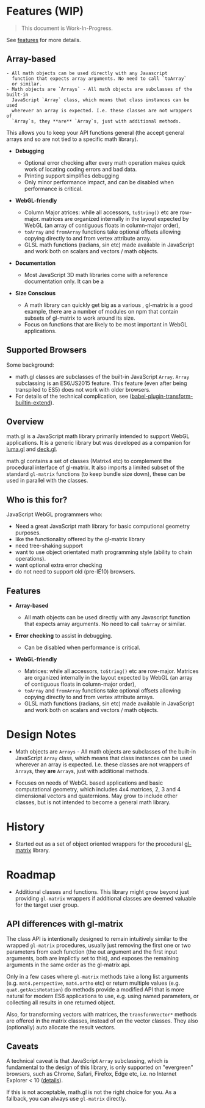 # Features (WIP)

> This document is Work-In-Progress.

See [features](./doc/get-started/features.md) for more details.


## Array-based
    - All math objects can be used directly with any Javascript
      function that expects array arguments. No need to call `toArray`
      or similar.
    - Math objects are `Arrays` - All math objects are subclasses of the built-in
      JavaScript `Array` class, which means that class instances can be used
      wherever an array is expected. I.e. these classes are not wrappers of
      `Array`s, they **are** `Array`s, just with additional methods.

This allows you to keep your API functions general (the accept general arrays and so are not tied to a specific math library).

- **Debugging**
    - Optional error checking after every math operation makes quick work of locating coding errors and bad data.
    - Printing support simplifies debugging
    - Only minor performance impact, and can be disabled when performance is critical.

- **WebGL-friendly**
    - Column Major atrices: while all accessors, `toString()` etc are row-major.
      matrices are organized internally in the layout expected
      by WebGL (an array of contiguous floats in column-major order),
    - `toArray` and `fromArray` functions take optional offsets allowing
      copying directly to and from vertex attribute array.
    - GLSL math functions (radians, sin etc) made available in JavaScript
      and work both on scalars and vectors / math objects.

- **Documentation**
    - Most JavaScript 3D math libraries come with a reference documentation only. It can be a 

- **Size Conscious**
    - A math library can quickly get big as a various , gl-matrix is a good example, there are a number of modules on npm that contain subsets of gl-matrix to work around its size.
    - Focus on functions that are likely to be most important in WebGL applications.


## Supported Browsers

Some background:
* math.gl classes are subclasses of the built-in JavaScript `Array`. `Array` subclassing is an ES6/JS2015 feature. This feature (even after being transpiled to ES5) does not work with older browsers.
* For details of the technical complication, see ([babel-plugin-transform-builtin-extend](https://github.com/loganfsmyth/babel-plugin-transform-builtin-extend)).



## Overview

math.gl is a JavaScript math library primarily intended to support WebGL applications. It is a generic library but was developed as a companion for [luma.gl](http://uber.github.io/luma.gl/) and [deck.gl](http://uber.github.io/deck.gl/).

math.gl contains a set of classes (Matrix4 etc) to complement the procedural interface of gl-matrix. It also imports a limited subset of the standard `gl-matrix` functions (to keep bundle size down), these can be used in parallel with the classes.


## Who is this for?

JavaScript WebGL programmers who:
* Need a great JavaScript math library for basic computional geometry purposes.
* like the functionality offered by the gl-matrix library
* need tree-shaking support
* want to use object orientated math programming style (ability to chain operations).
* want optional extra error checking
* do not need to support old (pre-IE10) browsers.


## Features

- **Array-based**
    - All math objects can be used directly with any Javascript function that expects array arguments. No need to call `toArray` or similar.

- **Error checking** to assist in debugging.
    - Can be disabled when performance is critical.

- **WebGL-friendly**
    - Matrices: while all accessors, `toString()` etc are row-major. Matrices are organized internally in the layout expected by WebGL (an array of contiguous floats in column-major order),
    - `toArray` and `fromArray` functions take optional offsets allowing copying directly to and from vertex attribute arrays.
    - GLSL math functions (radians, sin etc) made available in JavaScript and work both on scalars and vectors / math objects.


# Design Notes

- Math objects are `Arrays` - All math objects are subclasses of the built-in JavaScript `Array` class, which means that class instances can be used wherever an array is expected. I.e. these classes are not wrappers of `Array`s, they **are** `Array`s, just with additional methods.

- Focuses on needs of WebGL based applications and basic computational geometry, which includes 4x4 matrices, 2, 3 and 4 dimensional vectors and quaternions. May grow to include other classes, but is not intended to become a general math library.


# History

- Started out as a set of object oriented wrappers for the procedural [gl-matrix](http://glmatrix.net/) library.


# Roadmap

- Additional classes and functions. This library might grow beyond just providing `gl-matrix` wrappers if additional classes are deemed valuable for the target user group.


## API differences with gl-matrix

The class API is intentionally designed to remain intuitively similar to the wrapped `gl-matrix` procedures, usually just removing the first one or two parameters from each function (the out argument and the first input arguments, both are implictly set to this), and exposes the remaining arguments in the same order as the gl-matrix api.

Only in a few cases where `gl-matrix` methods take a long list arguments (e.g. `mat4.perspective`, `mat4.ortho` etc) or return multiple values (e.g. `quat.getAxisRotation`) do methods provide a modified API that is more natural for modern ES6 applications to use, e.g. using named parameters, or collecting all results in one returned object.

Also, for transforming vectors with matrices, the `transformVector*` methods are offered in the matrix classes, instead of on the vector classes. They also (optionally) auto allocate the result vectors.


## Caveats

A technical caveat is that JavaScript `Array` subclassing, which is fundamental to the design of this library, is only supported on "evergreen" browsers, such as Chrome, Safari, Firefox, Edge etc, i.e. no Internet Explorer < 10 ([details](https://github.com/loganfsmyth/babel-plugin-transform-builtin-extend)).

If this is not acceptable, math.gl is not the right choice for you. As a fallback, you can always use `gl-matrix` directly.

